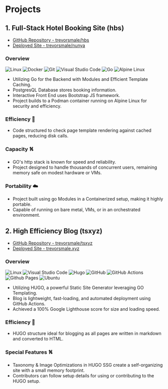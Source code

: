 # Projects

## 1. Full-Stack Hotel Booking Site (hbs)

- [GitHub Repository - trevorsmale/hbs](https://github.com/trevorsmale/hbs)
- [Deployed Site - trevorsmale/nunya](https://github.com/trevorsmale/hbs)

### Overview

![Linux](https://img.shields.io/badge/Linux-FCC624?style=for-the-badge&logo=linux&logoColor=black)
![Docker](https://img.shields.io/badge/docker-%230db7ed.svg?style=for-the-badge&logo=docker&logoColor=white)
![Git](https://img.shields.io/badge/git-%23F05033.svg?style=for-the-badge&logo=git&logoColor=white)
![Visual Studio Code](https://img.shields.io/badge/Visual%20Studio%20Code-0078d7.svg?style=for-the-badge&logo=visual-studio-code&logoColor=white)
![Go](https://img.shields.io/badge/go-%2300ADD8.svg?style=for-the-badge&logo=go&logoColor=white)
![Alpine Linux](https://img.shields.io/badge/Alpine_Linux-%230D597F.svg?style=for-the-badge&logo=alpine-linux&logoColor=white)

- Utilizing Go for the Backend with Modules and Efficient Template Caching.
- PostgresQL Database stores booking information.
- Interactive Front End uses Bootstrap JS framework.
- Project builds to a Podman container running on Alpine Linux for security and efficiency.

### Efficiency 🧠

- Code structured to check page template rendering against cached pages, reducing disk calls.

### Capacity ⛕

- GO's http stack is known for speed and reliability.
- Project designed to handle thousands of concurrent users, remaining memory safe on modest hardware or VMs.

### Portability ☁️

- Project built using go Modules in a Containerized setup, making it highly portable.
- Capable of running on bare metal, VMs, or in an orchestrated environment.

## 2. High Efficiency Blog (tsxyz)

- [GitHub Repository - trevorsmale/tsxyz](https://github.com/trevorsmale/tsxyz)
- [Deployed Site - trevorsmale.xyz](https://trevorsmale.xyz)

### Overview

![Linux](https://img.shields.io/badge/Linux-FCC624?style=for-the-badge&logo=linux&logoColor=black)
![Visual Studio Code](https://img.shields.io/badge/Visual%20Studio%20Code-0078d7.svg?style=for-the-badge&logo=visual-studio-code&logoColor=white)
![Hugo](https://img.shields.io/badge/Hugo-black.svg?style=for-the-badge&logo=Hugo)
![GitHub](https://img.shields.io/badge/github-%23121011.svg?style=for-the-badge&logo=github&logoColor=white)
![GitHub Actions](https://img.shields.io/badge/github%20actions-%232671E5.svg?style=for-the-badge&logo=githubactions&logoColor=white)
![Github Pages](https://img.shields.io/badge/github%20pages-121013?style=for-the-badge&logo=github&logoColor=white)
![Ubuntu](https://img.shields.io/badge/Ubuntu-E95420?style=for-the-badge&logo=ubuntu&logoColor=white)

- Utilizing HUGO, a powerful Static Site Generator leveraging GO Templating.
- Blog is lightweight, fast-loading, and automated deployment using GitHub Actions.
- Achieved a 100% Google Lighthouse score for size and loading speed.

### Efficiency 🧠

- HUGO structure ideal for blogging as all pages are written in markdown and converted to HTML.

### Special Features ⛕

- Taxonomy & Image Optimizations in HUGO SSG create a self-organizing site with a small memory footprint.
- Contributors can follow setup details for using or contributing to the HUGO setup.






